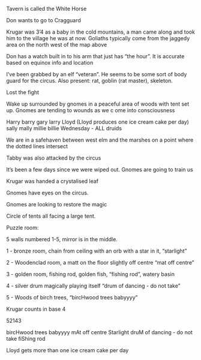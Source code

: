 Tavern is called the White Horse

Don wants to go to Cragguard

Krugar was 3’4 as a baby in the cold mountains, a man came along and took him to the village he was at now. Goliaths typically come from the jaggedy area on the north west of the map above

Don has a watch built in to his arm that just has “the hour”. It is accurate based on equinox info and location

I’ve been grabbed by an elf “veteran”. He seems to be some sort of body guard for the circus. Also present: rat, goblin (rat master), skeleton.

Lost the fight

Wake up surrounded by gnomes in a peaceful area of woods with tent set up. Gnomes are tending to wounds as we c ome into consciousness

Harry barry gary larry Lloyd (Lloyd produces one ice cream cake per day)  
sally mally millie billie Wednesday - ALL druids

We are in a safehaven between west elm and the marshes on a point where the dotted lines intersect

Tabby was also attacked by the circus

It’s been a few days since we were wiped out. Gnomes are going to train us

Krugar was handed a crystalised leaf

Gnomes have eyes on the circus.

Gnomes are looking to restore the magic

Circle of tents all facing a large tent.

Puzzle room:

5 walls numbered 1-5, mirror is in the middle.

1 - bronze room, chain from ceiling with an orb with a star in it, “starlight”

2 - Woodenclad room, a matt on the floor slightly off centre “mat off centre”

3 - golden room, fishing rod, golden fish, “fishing rod”, watery basin

4 - silver drum magically playing itself “drum of dancing - do not take”

5 - Woods of birch trees, “bircHwood trees babyyyy”

Krugar counts in base 4

52143

bircHwood trees babyyyy mAt off centre Starlight druM of dancing - do not take fiShing rod

Lloyd gets more than one ice cream cake per day